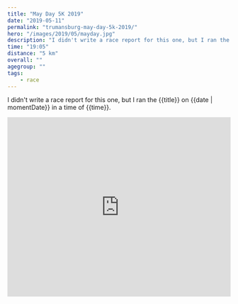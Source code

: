 ```yaml
---
title: "May Day 5K 2019"
date: "2019-05-11"
permalink: "trumansburg-may-day-5k-2019/"
hero: "/images/2019/05/mayday.jpg"
description: "I didn't write a race report for this one, but I ran the {{title}} on {{date | momentDate}} in a time of {{time}}."
time: "19:05"
distance: "5 km"
overall: ""
agegroup: ""
tags:
    - race
---
```


I didn't write a race report for this one, but I ran the {{title}} on {{date | momentDate}} in a time of {{time}}.

<iframe height='405' width='100%' frameborder='0' allowtransparency='true' scrolling='no' src='https://www.strava.com/activities/2359360940/embed/9b1e3a884f68a9cab37fa76e4b6a439113acc1ec'></iframe>